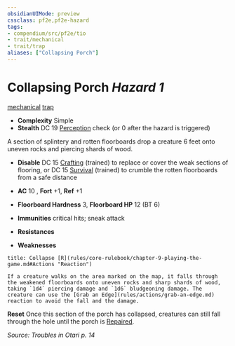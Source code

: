 ```yaml
---
obsidianUIMode: preview
cssclass: pf2e,pf2e-hazard
tags:
- compendium/src/pf2e/tio
- trait/mechanical
- trait/trap
aliases: ["Collapsing Porch"]
---
```

# Collapsing Porch *Hazard 1*  
[mechanical](rules/traits/mechanical.md)  [trap](rules/traits/trap.md)  

- **Complexity** Simple
- **Stealth** DC 19 [Perception](compendium/skills.md#Perception) check (or 0 after the hazard is triggered)  

A section of splintery and rotten floorboards drop a creature 6 feet onto uneven rocks and piercing shards of wood.

- **Disable** DC 15 [Crafting](compendium/skills.md#Crafting) (trained) to replace or cover the weak sections of flooring, or DC 15 [Survival](compendium/skills.md#Survival) (trained) to crumble the rotten floorboards from a safe distance  

- **AC** 10 , **Fort** +1, **Ref** +1
- **Floorboard Hardness** 3, **Floorboard HP** 12 (BT 6)
- **Immunities** critical hits; sneak attack
- **Resistances** 
- **Weaknesses** 
     
```ad-embed-ability
title: Collapse [R](rules/core-rulebook/chapter-9-playing-the-game.md#Actions "Reaction")

If a creature walks on the area marked on the map, it falls through the weakened floorboards onto uneven rocks and sharp shards of wood, taking `1d4` piercing damage and `1d6` bludgeoning damage. The creature can use the [Grab an Edge](rules/actions/grab-an-edge.md) reaction to avoid the fall and the damage.
```

**Reset** Once this section of the porch has collapsed, creatures can still fall through the hole until the porch is [Repaired](rules/actions/repair.md).  

*Source: Troubles in Otari p. 14*